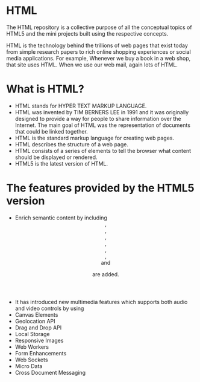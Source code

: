 # HTML
The HTML repository is a collective purpose of all the conceptual topics of HTML5 and the mini projects built using the respective concepts.


HTML is the technology behind the trillions of web pages that exist today from simple research papers to rich online shopping experiences or social media applications. For example, Whenever we buy a book in a web shop, that site uses HTML. When we use our web mail, again lots of HTML. 


# What is HTML?
* HTML stands for HYPER TEXT MARKUP LANGUAGE.
* HTML was invented by TIM BERNERS LEE in 1991 and it was originally designed to provide a way for people to share information over the Internet. The main goal of HTML was the representation of documents that could be linked together.
* HTML is the standard markup language for creating web pages.
* HTML describes the structure of a web page.
* HTML consists of a series of elements to tell the browser what content should be displayed or rendered.
* HTML5 is the latest version of HTML.


# The features provided by the HTML5 version
* Enrich semantic content by including <header>, <nav>, <main>, <aside>, <footer>, <article>, <section> and <figure> are added.
* It has introduced new multimedia features which supports both audio and video controls by using <audio> and <video> tags.
* Canvas Elements
* Geolocation API
* Drag and Drop API
* Local Storage
* Responsive Images
* Web Workers
* Form Enhancements
* Web Sockets
* Micro Data
* Cross Document Messaging














